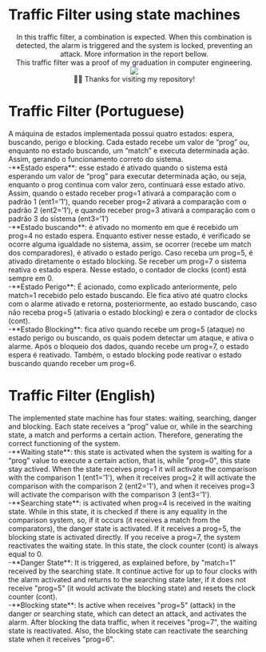 # Traffic Filter using state machines

<div align="center"> 
In this traffic filter, a combination is expected. When this combination is detected, the alarm is triggered and the system is locked, preventing an attack. More information in the report bellow.
 </div>
 <div align="center"> 
This traffic filter was a proof of my graduation in computer engineering.
 </div>
<div align="center"> 
<img src="https://media0.giphy.com/media/qi29MoLjWNPUI/giphy.gif?cid=ecf05e475d54lco64cgouxmhrd1qjycjye72z01yts9ascc2&rid=giphy.gif&ct=g" >
  </div>
  <div align="center"> 
 🙋‍♂️ Thanks for visiting my repository!
</div>

# Traffic Filter (Portuguese)

<div align="left"> 
 A máquina de estados implementada possui quatro estados: espera, buscando, perigo e blocking. Cada estado recebe um valor de “prog” ou, enquanto no estado buscando, um 
“match” e executa determinada ação. Assim, gerando o funcionamento correto do sistema.
 </div>
 <div align="left"> 
-**Estado espera**: esse estado é ativado quando o sistema está esperando um valor de 
“prog” para executar determinada ação, ou seja, enquanto o prog continua com valor 
zero, continuará esse estado ativo. Assim, quando o estado receber prog=1 ativará a
comparação com o padrão 1 (ent1=’1’), quando receber prog=2 ativará a comparação 
com o padrão 2 (ent2=’1’), e quando receber prog=3 ativará a comparação com o 
padrão 3 do sistema (ent3=’1’)
 </div>
 <div align="left"> 
-**Estado buscando**: é ativado no momento em que é recebido um prog=4 no estado espera. Enquanto estiver nesse estado, é verificado se ocorre alguma igualdade no sistema, assim, se ocorrer (recebe um match dos comparadores), é ativado o estado perigo. Caso receba um prog=5, é ativado diretamente o estado blocking. Se receber um prog=7 o sistema reativa o estado espera. Nesse estado, o contador de clocks 
(cont) está sempre em 0.
 </div>
  <div align="left"> 
-**Estado Perigo**: É acionado, como explicado anteriormente, pelo match=1 recebido pelo estado buscando. Ele fica ativo até quatro clocks com o alarme ativado e retorna, 
posteriormente, ao estado buscando, caso não receba prog=5 (ativaria o estado blocking) e zera o contador de clocks (cont).
 </div>
 <div align="left"> 
-**Estado Blocking**: fica ativo quando recebe um prog=5 (ataque) no estado perigo ou buscando, os quais podem detectar um ataque, e ativa o alarme. Após o bloqueio dos 
dados, quando recebe um prog=7, o estado espera é reativado. Também, o estado blocking pode reativar o estado buscando quando receber um prog=6.
 </div>
 
 
 
 # Traffic Filter (English)

<div align="left"> 
 The implemented state machine has four states: waiting, searching, danger and blocking. Each state receives a “prog” value or, while in the searching state, a match and performs a certain action. Therefore, generating the correct functioning of the system.
 </div>
 <div align="left"> 
-**Waiting state**: this state is activated when the system is waiting for a “prog” value to execute a certain action, that is, while "prog=0", this state stay actived. When the state receives prog=1 it will activate the comparison with the comparison 1 (ent1='1'), when it receives prog=2 it will activate the comparison with the comparison 2 (ent2='1'), and when it receives prog=3 will activate the comparison with the comparison 3 (ent3='1').
 </div>
 <div align="left"> 
-**Searching state**: is activated when prog=4 is received in the waiting state. While in this state, it is checked if there is any equality in the comparison system, so, if it occurs (it receives a match from the comparators), the danger state is activated. If it receives a prog=5, the blocking state is activated directly. If you receive a prog=7, the system reactivates the waiting state. In this state, the clock counter (cont) is always equal to 0.
 </div>
  <div align="left"> 
-**Danger State**: It is triggered, as explained before, by "match=1" received by the searching state. It continue active for up to four clocks with the alarm activated and returns to the searching state later, if it does not receive "prog=5" (it would activate the blocking state) and resets the clock counter (cont).
</div>
 <div align="left"> 
-**Blocking state**: Is active when receives "prog=5" (attack) in the danger or searching state, which can detect an attack, and activates the alarm. After blocking the data traffic, when it receives "prog=7", the waiting state is reactivated. Also, the blocking state can reactivate the searching state when it receives "prog=6".
 </div>
 
 

